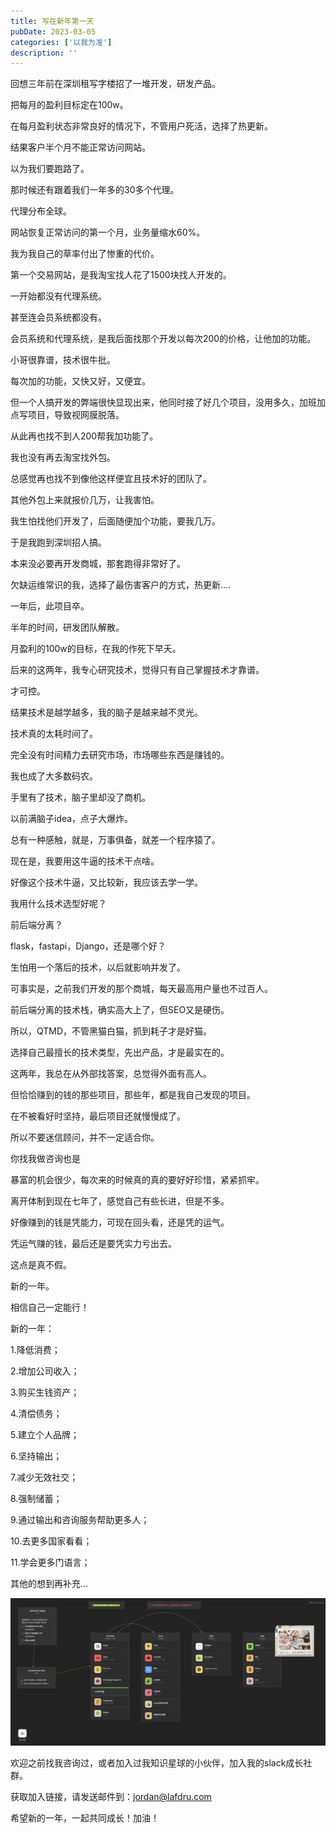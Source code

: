 ```yaml
---
title: 写在新年第一天
pubDate: 2023-03-05
categories: ['以我为准']
description: ''
---
```


回想三年前在深圳租写字楼招了一堆开发，研发产品。

把每月的盈利目标定在100w。

在每月盈利状态非常良好的情况下，不管用户死活，选择了热更新。

结果客户半个月不能正常访问网站。

以为我们要跑路了。

那时候还有跟着我们一年多的30多个代理。

代理分布全球。

网站恢复正常访问的第一个月，业务量缩水60%。

我为我自己的草率付出了惨重的代价。

第一个交易网站，是我淘宝找人花了1500块找人开发的。

一开始都没有代理系统。

甚至连会员系统都没有。

会员系统和代理系统，是我后面找那个开发以每次200的价格，让他加的功能。

小哥很靠谱，技术很牛批。

每次加的功能，又快又好，又便宜。

但一个人搞开发的弊端很快显现出来，他同时接了好几个项目，没用多久，加班加点写项目，导致视网膜脱落。

从此再也找不到人200帮我加功能了。

我也没有再去淘宝找外包。

总感觉再也找不到像他这样便宜且技术好的团队了。

其他外包上来就报价几万，让我害怕。

我生怕找他们开发了，后面随便加个功能，要我几万。

于是我跑到深圳招人搞。

本来没必要再开发商城，那套跑得非常好了。

欠缺运维常识的我，选择了最伤害客户的方式，热更新....

一年后，此项目卒。

半年的时间，研发团队解散。

月盈利的100w的目标，在我的作死下早夭。

后来的这两年，我专心研究技术，觉得只有自己掌握技术才靠谱。

才可控。

结果技术是越学越多，我的脑子是越来越不灵光。

技术真的太耗时间了。

完全没有时间精力去研究市场，市场哪些东西是赚钱的。

我也成了大多数码农。

手里有了技术，脑子里却没了商机。

以前满脑子idea，点子大爆炸。

总有一种感触，就是，万事俱备，就差一个程序猿了。

现在是，我要用这牛逼的技术干点啥。

好像这个技术牛逼，又比较新，我应该去学一学。

我用什么技术选型好呢？

前后端分离？

flask，fastapi，Django，还是哪个好？

生怕用一个落后的技术，以后就影响并发了。

可事实是，之前我们开发的那个商城，每天最高用户量也不过百人。

前后端分离的技术栈，确实高大上了，但SEO又是硬伤。

所以，QTMD，不管黑猫白猫，抓到耗子才是好猫。

选择自己最擅长的技术类型，先出产品，才是最实在的。

这两年，我总在从外部找答案，总觉得外面有高人。

但恰恰赚到的钱的那些项目，那些年，都是我自己发现的项目。

在不被看好时坚持，最后项目还就慢慢成了。

所以不要迷信顾问，并不一定适合你。

你找我做咨询也是

暴富的机会很少，每次来的时候真的真的要好好珍惜，紧紧抓牢。

离开体制到现在七年了，感觉自己有些长进，但是不多。

好像赚到的钱是凭能力，可现在回头看，还是凭的运气。

凭运气赚的钱，最后还是要凭实力亏出去。

这点是真不假。

新的一年。

相信自己一定能行！

新的一年：

1.降低消费；

2.增加公司收入；

3.购买生钱资产；

4.清偿债务；

5.建立个人品牌；

6.坚持输出；

7.减少无效社交；

8.强制储蓄；

9.通过输出和咨询服务帮助更多人；

10.去更多国家看看；

11.学会更多门语言；

其他的想到再补充…



![Image.png](%E5%86%99%E5%9C%A8%E6%96%B0%E5%B9%B4%E7%AC%AC%E4%B8%80%E5%A4%A9.assets/Image.png)

欢迎之前找我咨询过，或者加入过我知识星球的小伙伴，加入我的slack成长社群。

获取加入链接，请发送邮件到：jordan@lafdru.com

希望新的一年，一起共同成长！加油！

